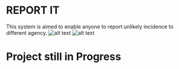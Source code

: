 # REPORT IT

This system is aimed to enable anyone to report unlikely incidence to different agency.
![alt text](https://github.com/bobaikato/Report/blob/master/Prototype/P1.jpg?raw=true)
![alt text](https://github.com/bobaikato/Report/blob/master/Prototype/P2.jpg?raw=true)

# Project still in Progress
